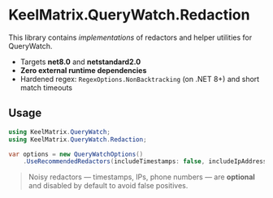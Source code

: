 # KeelMatrix.QueryWatch.Redaction

This library contains *implementations* of redactors and helper utilities for QueryWatch.

- Targets **net8.0** and **netstandard2.0**
- **Zero external runtime dependencies**
- Hardened regex: `RegexOptions.NonBacktracking` (on .NET 8+) and short match timeouts

## Usage

```csharp
using KeelMatrix.QueryWatch;
using KeelMatrix.QueryWatch.Redaction;

var options = new QueryWatchOptions()
    .UseRecommendedRedactors(includeTimestamps: false, includeIpAddresses: false, includePhone: false);
```

> Noisy redactors — timestamps, IPs, phone numbers — are **optional** and disabled by default to avoid false positives.
